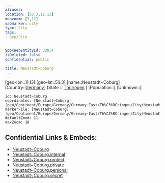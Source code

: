 ```yaml
---
aliases: 
location: [50.3,11.13]
mapzoom: [7,12] 
mapmarker: city 
type: City
tags:
- geo/City


SpocWebEntityId: 32854
isDeleted: false
confidential: public

title: Neustadt~Coburg
---
```

[geo-lon::11.13]
[geo-lat::50.3]
[name::Neustadt~Coburg]
[Country::[Germany](geo/Continent/Europe/Germany.md)]
[State :: [Thüringen](geo/Continent/Europe/Germany/Germany~East/Th%C3%BCringen.md) ]
[Population::]
[Unknown::]


```leaflet
id: Neustadt~Coburg
coordinates: [Neustadt~Coburg](geo/Continent/Europe/Germany/Germany~East/Th%C3%BCringen/City/Neustadt~Coburg.md)
markerFile: [Neustadt~Coburg](geo/Continent/Europe/Germany/Germany~East/Th%C3%BCringen/City/Neustadt~Coburg.md)
defaultZoom: 11 
maxZoom: 18
```


## Confidential Links & Embeds: 
- [Neustadt~Coburg](../../../../../../../../_public/geo/Continent/Europe/Germany/Germany~East/Th%C3%BCringen/City/Neustadt~Coburg.md) 
- [Neustadt~Coburg.internal](../../../../../../../../_internal/geo/Continent/Europe/Germany/Germany~East/Th%C3%BCringen/City/Neustadt~Coburg.internal.md) 
- [Neustadt~Coburg.protect](../../../../../../../../_protect/geo/Continent/Europe/Germany/Germany~East/Th%C3%BCringen/City/Neustadt~Coburg.protect.md) 
- [Neustadt~Coburg.private](../../../../../../../../_private/geo/Continent/Europe/Germany/Germany~East/Th%C3%BCringen/City/Neustadt~Coburg.private.md) 
- [Neustadt~Coburg.personal](../../../../../../../../_personal/geo/Continent/Europe/Germany/Germany~East/Th%C3%BCringen/City/Neustadt~Coburg.personal.md) 
- [Neustadt~Coburg.secret](../../../../../../../../_secret/geo/Continent/Europe/Germany/Germany~East/Th%C3%BCringen/City/Neustadt~Coburg.secret.md) 
